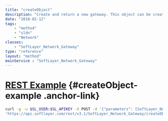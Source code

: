 ```yaml
---
title: "createObject"
description: "Create and return a new gateway. This object can be created with any number of members or VLANs, but they all must be in the same pod. By creating a gateway with members and/or VLANs attached, it is the equivalent of individually calling their createObject methods except this will start a single asynchronous process to setup the gateway. The status of this process can be checked using the status field. "
date: "2018-02-12"
tags:
    - "method"
    - "sldn"
    - "Network"
classes:
    - "SoftLayer_Network_Gateway"
type: "reference"
layout: "method"
mainService : "SoftLayer_Network_Gateway"
---
```


# [REST Example](#createObject-example) <a href="/article/rest/"><i class="fas fa-question"></i></a> {#createObject-example .anchor-link} 
```bash
curl -g -u $SL_USER:$SL_APIKEY -X POST -d '{"parameters": [SoftLayer_Network_Gateway]}' \
'https://api.softlayer.com/rest/v3.1/SoftLayer_Network_Gateway/createObject'
```

